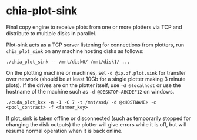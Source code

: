# chia-plot-sink

Final copy engine to receive plots from one or more plotters via TCP and distribute to multiple disks in parallel.

Plot-sink acts as a TCP server listening for connections from plotters, run `chia_plot_sink` on any machine hosting disks as follows:

```
./chia_plot_sink -- /mnt/disk0/ /mnt/disk1/ ...
```

On the plotting machine or machines, set `-d @ip.of.plot.sink` for transfer over network (should be at least 10Gb for a single plotter making 3 minute plots). If the drives are on the plotter itself, use `-d @localhost` or use the hostname of the machine such as `-d @DESKTOP-ABCDEF12` on windows.

```
./cuda_plot_kxx -n -1 -C 7 -t /mnt/ssd/ -d @<HOSTNAME> -c <pool_contract> -f <farmer_key>
```

If plot_sink is taken offline or disconnected (such as temporarily stopped for changing the disk outputs) the plotter will give errors while it is off, but will resume normal operation when it is back online.
